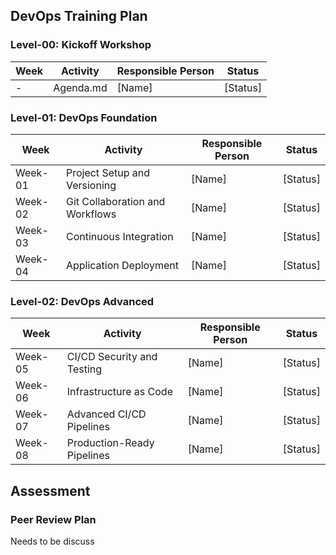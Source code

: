 ## DevOps Training Plan

### Level-00: Kickoff Workshop

| Week  | Activity   | Responsible Person | Status |
|--------|------------|--------------------|--------|
| -      | Agenda.md | [Name]             | [Status] |

### Level-01: DevOps Foundation

| Week  | Activity                                  | Responsible Person | Status |
|--------|------------------------------------------|--------------------|--------|
| Week-01 | Project Setup and Versioning          | [Name]             | [Status] |
| Week-02 | Git Collaboration and Workflows       | [Name]             | [Status] |
| Week-03 | Continuous Integration               | [Name]             | [Status] |
| Week-04 | Application Deployment               | [Name]             | [Status] |

### Level-02: DevOps Advanced

| Week  | Activity                                | Responsible Person | Status |
|--------|----------------------------------------|--------------------|--------|
| Week-05 | CI/CD Security and Testing         | [Name]             | [Status] |
| Week-06 | Infrastructure as Code             | [Name]             | [Status] |
| Week-07 | Advanced CI/CD Pipelines           | [Name]             | [Status] |
| Week-08 | Production-Ready Pipelines         | [Name]             | [Status] |

## Assessment
### Peer Review Plan

Needs to be discuss
